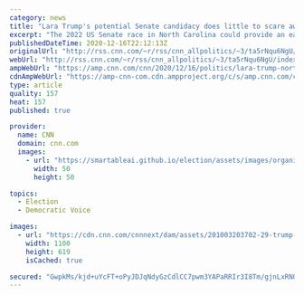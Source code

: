 ```yaml
---
category: news
title: "Lara Trump's potential Senate candidacy does little to scare away Republican challengers in North Carolina"
excerpt: "The 2022 US Senate race in North Carolina could provide an early test of whether the Republican Party will continue to embrace President Donald Trump after his loss, potentially featuring Lara Trump, the President's daughter-in-law, against a field of current and former Republican officials unwilling"
publishedDateTime: 2020-12-16T22:12:13Z
originalUrl: "http://rss.cnn.com/~r/rss/cnn_allpolitics/~3/ta5rNqu6NgU/index.html"
webUrl: "http://rss.cnn.com/~r/rss/cnn_allpolitics/~3/ta5rNqu6NgU/index.html"
ampWebUrl: "https://amp.cnn.com/cnn/2020/12/16/politics/lara-trump-north-carolina-senate-mark-walker/index.html"
cdnAmpWebUrl: "https://amp-cnn-com.cdn.ampproject.org/c/s/amp.cnn.com/cnn/2020/12/16/politics/lara-trump-north-carolina-senate-mark-walker/index.html"
type: article
quality: 157
heat: 157
published: true

provider:
  name: CNN
  domain: cnn.com
  images:
    - url: "https://smartableai.github.io/election/assets/images/organizations/cnn.com-50x50.jpg"
      width: 50
      height: 50

topics:
  - Election
  - Democratic Voice

images:
  - url: "https://cdn.cnn.com/cnnnext/dam/assets/201003203702-29-trump-covid-circle-lara-trump-super-tease.jpg"
    width: 1100
    height: 619
    isCached: true

secured: "GwpkMs/kjd+uYcFT+oPyJDJqNdyGzCdlCC7pwm3YAPaRRIr3I8Tm/gjnLxRNQ7kHGsTex7bLokjb66zF6OdyuUOOYcpGvR0UA32N6Cx1J9gb38/yLbE6frz6NVhxliTp5a7x/ohvyun9MaltqI4KSDtfQphFxWDzE60YECzDjWJT9H5lK3AnkMbkjxIuDK7mc5/pta5FtBlfY1xwBbUKw7y7LTcqGa7dqfGGtVfeJgoW8Ehc+5Qs3WOgABjOwW9I0taCKIleJXxBIQsFz/OdZ8yguQU2qj2SF+WKhh0br32h/mKUg2Y6KQD51llVkycpUBI8yjKbJSzyhVoL6K6uaSqv5Z4Ox65KoE6cGxW0Xt8=;0yChEx3yK+btPQs6j4ODYw=="
---
```


